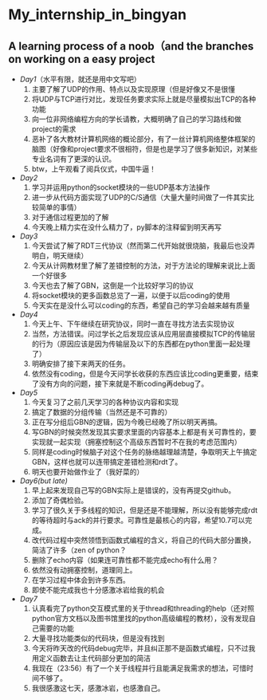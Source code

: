 # My_internship_in_bingyan
## A learning process of a noob（and the branches on working on a easy project
* *Day1*（水平有限，就还是用中文写吧）
  1. 主要了解了UDP的作用、特点以及实现原理（但是好像又不是很懂
  2. 将UDP与TCP进行对比，发现任务要求实际上就是尽量模拟出TCP的各种功能
  3. 向一位非网络编程方向的学长请教，大概明确了自己的学习路线和做project的需求
  4. 恶补了各大教材计算机网络的概论部分，有了一丝计算机网络整体框架的脑图（好像和project要求不很相符，但是也是学习了很多新知识，对某些专业名词有了更深的认识。
  5. btw，上午观看了阅兵仪式，中国牛逼！
* *Day2*
  1. 学习并运用python的socket模块的一些UDP基本方法操作
  2. 进一步从代码方面实现了UDP的C/S通信（大量大量时间做了一件其实比较简单的事情）
  3. 对于通信过程更加的了解
  4. 今天晚上精力实在没什么精力了，py脚本的注释留到明天再写
* *Day3*
  1. 今天尝试了解了RDT三代协议（然而第二代开始就很烧脑，我最后也没弄明白，明天继续）
  2. 今天从计网教材里了解了差错控制的方法，对于方法论的理解来说比上面一个好很多
  3. 今天也去了解了GBN，这倒是一个比较好学习的协议
  4. 将socket模块的更多函数总览了一遍，以便于以后coding的使用
  5. 今天实在是没什么可以coding的东西，希望自己的学习会越来越有质量
* *Day4*
  1. 今天上午、下午继续在研究协议，同时一直在寻找方法去实现协议
  2. 当然，方法错误。问过学长之后发现应该从应用层直接模拟TCP的传输层的行为（原因应该是因为传输层及以下的东西都在python里面一起处理了）
  3. 明确安排了接下来两天的任务。
  4. 依然没有coding，但是今天问学长收获的东西应该比coding更重要，结束了没有方向的问题，接下来就是不断coding再debug了。
* *Day5*
  1. 今天复习了之前几天学习的各种协议内容和实现
  2. 搞定了数据的分组传输（当然还是不可靠的）
  3. 正在写分组后GBN的逻辑，因为今晚已经晚了所以明天再搞。
  4. 写GBN的时候突然发现其实要求里面的内容基本上都是有关可靠性的，要实现就一起实现（拥塞控制这个高级东西暂时不在我的考虑范围内）
  5. 同样是coding时候脑子对这个任务的脉络越理越清楚，争取明天上午搞定GBN，这样也就可以连带搞定差错检测和rdt了。
  6. 明天也要开始做作业了（我好菜的）
* *Day6(but late)*
  1. 早上起来发现自己写的GBN实际上是错误的，没有再提交github。
  2. 添加了奇偶检验。
  3. 学习了很久关于多线程的知识，但是还是不能理解，所以没有能够完成rdt的等待超时与ack的并行要求。可靠性是最核心的内容，希望10.7可以完成。
  4. 改代码过程中突然领悟到函数式编程的含义，将自己的代码大部分置换，简洁了许多（zen of python？
  5. 删除了echo内容（如果连可靠性都不能完成echo有什么用？
  6. 依然没有动拥塞控制，道理同上。
  7. 在学习过程中体会到许多东西。
  8. 即使不能完成我也十分感激冰岩给我的机会
* *Day7*
  1. 认真看完了python交互模式里的关于thread和threading的help（还对照python官方文档以及图书馆里找的python高级编程的教材），没有发现自己需要的功能
  2. 大量寻找功能类似的代码块，但是没有找到
  3. 今天将昨天改的代码debug完毕，并且纠正那不是函数式编程，只不过我用定义函数去让主代码部分更加的简洁
  4. 我现在（23:56）有了一个关于线程并行且能满足我需求的想法，可惜时间不够了。
  5. 我很感激这七天，感激冰岩，也感激自己。

